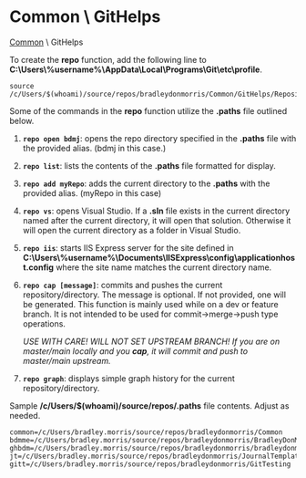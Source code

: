 # Common \ GitHelps

[Common](https://github.com/bradleydonmorris/Common) \ GitHelps

To create the **repo** function, add the following line to **C:\Users\\%username%\AppData\Local\Programs\Git\etc\profile**.

```shell
source /c/Users/$(whoami)/source/repos/bradleydonmorris/Common/GitHelps/RepositoryBashFunctions.sh
```

Some of the commands in the **repo** function utilize the **.paths** file outlined below.
1. **`repo open bdmj`**: opens the repo directory specified in the **.paths** file with the provided alias. (bdmj in this case.)
2. **`repo list`**: lists the contents of the **.paths** file formatted for display.
3. **`repo add myRepo`**: adds the current directory to the **.paths** with the provided alias. (myRepo in this case)
4. **`repo vs`**: opens Visual Studio. If a **.sln** file exists in the current directory named after the current directory, it will open that solution. Otherwise it will open the current directory as a folder in Visual Studio.
5. **`repo iis`**: starts IIS Express server for the site defined in **C:\Users\\%username%\Documents\IISExpress\config\applicationhost.config** where the site name matches the current directory name.
6. **`repo cap [message]`**: commits and pushes the current repository/directory. The message is optional. If not provided, one will be generated. This function is mainly used while on a dev or feature branch. It is not intended to be used for commit->merge->push type operations.

   _USE WITH CARE! WILL NOT SET UPSTREAM BRANCH! If you are on master/main locally and you **cap**, it will commit and push to master/main upstream._
7. **`repo graph`**: displays simple graph history for the current repository/directory.


Sample **/c/Users/$(whoami)/source/repos/.paths** file contents. Adjust as needed.
```shell
common=/c/Users/bradley.morris/source/repos/bradleydonmorris/Common
bdmme=/c/Users/bradley.morris/source/repos/bradleydonmorris/BradleyDonMorris.me
ghbdm=/c/Users/bradley.morris/source/repos/bradleydonmorris/bradleydonmorris
jt=/c/Users/bradley.morris/source/repos/bradleydonmorris/JournalTemplate
gitt=/c/Users/bradley.morris/source/repos/bradleydonmorris/GitTesting
```
